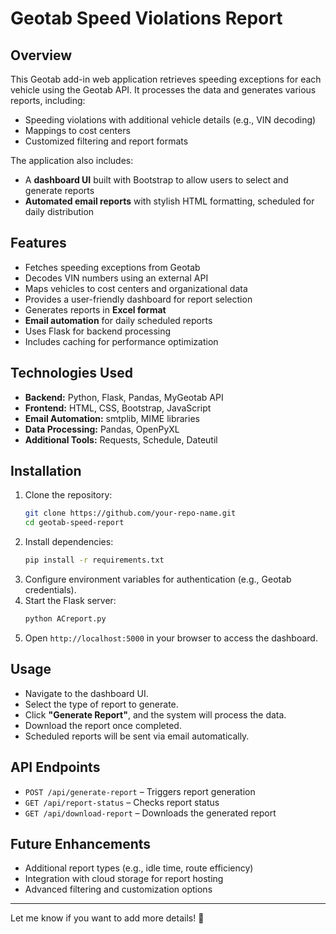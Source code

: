# Geotab Speed Violations Report

## Overview
This Geotab add-in web application retrieves speeding exceptions for each vehicle using the Geotab API. It processes the data and generates various reports, including:
- Speeding violations with additional vehicle details (e.g., VIN decoding)
- Mappings to cost centers
- Customized filtering and report formats

The application also includes:
- A **dashboard UI** built with Bootstrap to allow users to select and generate reports
- **Automated email reports** with stylish HTML formatting, scheduled for daily distribution

## Features
- Fetches speeding exceptions from Geotab
- Decodes VIN numbers using an external API
- Maps vehicles to cost centers and organizational data
- Provides a user-friendly dashboard for report selection
- Generates reports in **Excel format**
- **Email automation** for daily scheduled reports
- Uses Flask for backend processing
- Includes caching for performance optimization

## Technologies Used
- **Backend:** Python, Flask, Pandas, MyGeotab API
- **Frontend:** HTML, CSS, Bootstrap, JavaScript
- **Email Automation:** smtplib, MIME libraries
- **Data Processing:** Pandas, OpenPyXL
- **Additional Tools:** Requests, Schedule, Dateutil

## Installation
1. Clone the repository:
   ```bash
   git clone https://github.com/your-repo-name.git
   cd geotab-speed-report
   ```
2. Install dependencies:
   ```bash
   pip install -r requirements.txt
   ```
3. Configure environment variables for authentication (e.g., Geotab credentials).
4. Start the Flask server:
   ```bash
   python ACreport.py
   ```
5. Open `http://localhost:5000` in your browser to access the dashboard.

## Usage
- Navigate to the dashboard UI.
- Select the type of report to generate.
- Click **"Generate Report"**, and the system will process the data.
- Download the report once completed.
- Scheduled reports will be sent via email automatically.

## API Endpoints
- `POST /api/generate-report` – Triggers report generation
- `GET /api/report-status` – Checks report status
- `GET /api/download-report` – Downloads the generated report

## Future Enhancements
- Additional report types (e.g., idle time, route efficiency)
- Integration with cloud storage for report hosting
- Advanced filtering and customization options

---

Let me know if you want to add more details! 🚀


